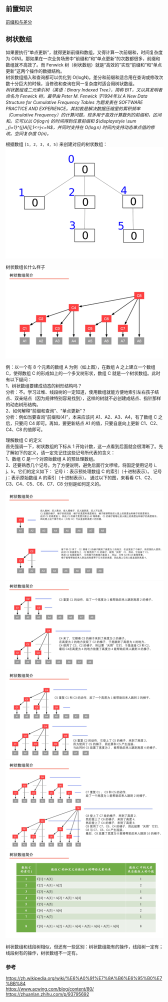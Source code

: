 ## 前置知识
[前缀和与差分](../../../Common%20Algorithm%20and%20Theory/前缀和与差分.md)  
  
## 树状数组
如果要执行“单点更新”，就得更新前缀和数组，又得计算一次前缀和，时间复杂度为 O(N)。那如果在一次业务场景中“前缀和”和“单点更新”的次数都很多，前缀和数组就不高效了。而 Fenwick 树（树状数组）就是“高效的”实现“前缀和”和“单点更新”这两个操作的数据结构。  
树状数组插入和查询都可以优化到 O(logN)。差分和前缀和适合用在查询或修改次数十分巨大的时候，当修改和查询在同一复杂度时适合用树状数组。  
*树状数组或二元索引树（英语：Binary Indexed Tree），简称 BIT，又以其发明者命名为 Fenwick 树，最早由 Peter M. Fenwick 于1994年以 A New Data Structure for Cumulative Frequency Tables 为题发表在 SOFTWARE PRACTICE AND EXPERIENCE。其初衷是解决数据压缩里的累积频率（Cumulative Frequency）的计算问题，现多用于高效计算数列的前缀和，区间和。它可以以 $\displaystyle O(\log n)$ 的时间得到任意前缀和 $\displaystyle \sum _{i=1}^{j}A[i],1<=j<=N$，并同时支持在 $\displaystyle O(\log n)$ 时间内支持动态单点值的修改。空间复杂度 $\displaystyle O(n)$。*  
  
根据数组 `[1, 2, 3, 4, 5]` 来创建对应的树状数组：  
![](./树状数组.gif)  
  
树状数组长什么样子  
![](树状数组2.jpg)  

例：以一个有 8 个元素的数组 A 为例（如上图），在数组 A 之上建立一个数组 C，使得数组 C 的形成如上的一个多叉树形状，数组 C 就是一个树状数组。此时有以下疑问：  
1、树状数组要建成动态的树形结构吗？  
分析：不。学习过堆、线段树的一定知道，使用数组就能方便地索引左右孩子结点、双亲结点（因为规律特别容易找到），这样的树就不必创建成结点、指针那样的动态树形结构。  
2、如何解释“前缀和查询”、“单点更新”？  
分析：例如当要查询“前缀和(4)”，本来应该问 A1、A2、A3、A4，有了数组 C 之后，只要问 C4 即可。再如，要更新结点 A1 的值，只要自底向上更新 C1、C2、C4、C8 的值即可。  
  
理解数组 C 的定义  
首先强调一下，树状数组的下标从 1 开始计数，这一点看到后面就会很清晰了。先了解如下的定义，请一定先记住这些记号所代表的含义：  
1、数组 C 是一个对原始数组 A 的预处理数组。  
2、还要熟悉几个记号。为了方便说明，避免后面行文啰嗦，将固定使用记号 i、j、k，它们的定义如下：
记号 i：表示预处理数组 C 的索引（十进制表示）。
记号 j：表示原始数组 A 的索引（十进制表示）。
通过以下的图，来看看 C1、C2、C3、C4、C5、C6、C7、C8 分别是如何定义的。  
  
![](./fenwick-tree-1.jpg)  
![](./fenwick-tree-2.jpg)  
![](./fenwick-tree-3.jpg)  
![](./fenwick-tree-4.jpg)  
![](./fenwick-tree-5.jpg)  
  
树状数组和线段树相似，但还有一些区别：树状数组能有的操作，线段树一定有；线段树有的操作，树状数组不一定有。  
  
### 参考
https://zh.wikipedia.org/wiki/%E6%A0%91%E7%8A%B6%E6%95%B0%E7%BB%84  
https://www.acwing.com/blog/content/80/  
https://zhuanlan.zhihu.com/p/93795692  
